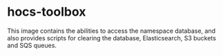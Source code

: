 # hocs-toolbox

This image contains the abilities to access the namespace database, and also provides scripts for clearing the database, Elasticsearch, S3 buckets and SQS queues.
